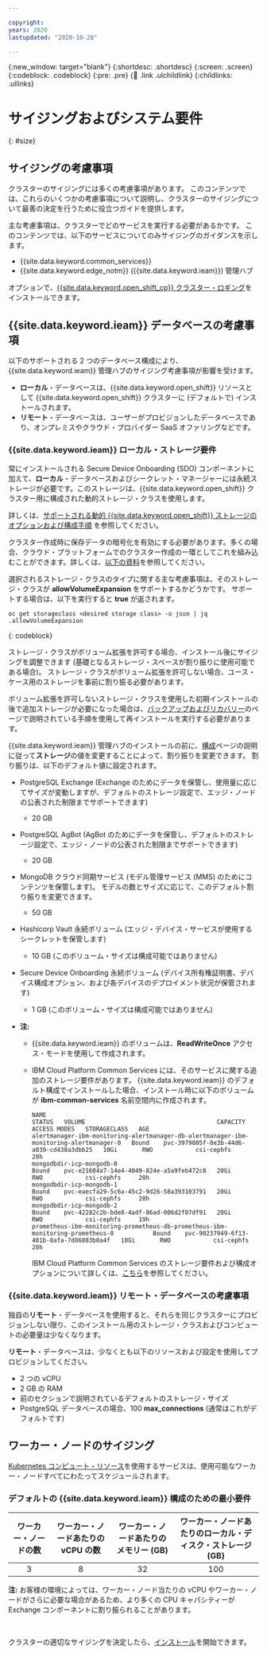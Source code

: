 ```yaml
---

copyright:
years: 2020
lastupdated: "2020-10-28"

---
```


{:new_window: target="blank"}
{:shortdesc: .shortdesc}
{:screen: .screen}
{:codeblock: .codeblock}
{:pre: .pre}
{:child: .link .ulchildlink}
{:childlinks: .ullinks}


# サイジングおよびシステム要件
{: #size}

## サイジングの考慮事項

クラスターのサイジングには多くの考慮事項があります。 このコンテンツでは、これらのいくつかの考慮事項について説明し、クラスターのサイジングについて最善の決定を行うために役立つガイドを提供します。

主な考慮事項は、クラスターでどのサービスを実行する必要があるかです。 このコンテンツでは、以下のサービスについてのみサイジングのガイダンスを示します。

* {{site.data.keyword.common_services}}
* {{site.data.keyword.edge_notm}} ({{site.data.keyword.ieam}}) 管理ハブ

オプションで、[{{site.data.keyword.open_shift_cp}} クラスター・ロギング](../admin/accessing_logs.md#ocp_logging)をインストールできます。

## {{site.data.keyword.ieam}} データベースの考慮事項

以下のサポートされる 2 つのデータベース構成により、{{site.data.keyword.ieam}} 管理ハブのサイジング考慮事項が影響を受けます。

* **ローカル**・データベースは、{{site.data.keyword.open_shift}} リソースとして {{site.data.keyword.open_shift}} クラスターに (デフォルトで) インストールされます。
* **リモート**・データベースは、ユーザーがプロビジョンしたデータベースであり、オンプレミスやクラウド・プロバイダー SaaS オファリングなどです。

### {{site.data.keyword.ieam}} ローカル・ストレージ要件

常にインストールされる Secure Device Onboarding (SDO) コンポーネントに加えて、**ローカル**・データベースおよびシークレット・マネージャーには永続ストレージが必要です。このストレージは、{{site.data.keyword.open_shift}} クラスター用に構成された動的ストレージ・クラスを使用します。

詳しくは、[サポートされる動的 {{site.data.keyword.open_shift}} ストレージのオプションおよび構成手順](https://docs.openshift.com/container-platform/4.6/storage/understanding-persistent-storage.html) を参照してください。

クラスター作成時に保存データの暗号化を有効にする必要があります。多くの場合、クラウド・プラットフォームでのクラスター作成の一環としてこれを組み込むことができます。詳しくは、[以下の資料](https://docs.openshift.com/container-platform/4.6/installing/installing-fips.html)を参照してください。

選択されるストレージ・クラスのタイプに関する主な考慮事項は、そのストレージ・クラスが **allowVolumeExpansion** をサポートするかどうかです。 サポートする場合は、以下を実行すると **true** が返されます。

```
oc get storageclass <desired storage class> -o json | jq .allowVolumeExpansion
```
{: codeblock}

ストレージ・クラスがボリューム拡張を許可する場合、インストール後にサイジングを調整できます (基礎となるストレージ・スペースが割り振りに使用可能である場合)。 ストレージ・クラスがボリューム拡張を許可しない場合、ユース・ケース用のストレージを事前に割り振る必要があります。 

ボリューム拡張を許可しないストレージ・クラスを使用した初期インストールの後で追加ストレージが必要になった場合は、[バックアップおよびリカバリー](../admin/backup_recovery.md)のページで説明されている手順を使用して再インストールを実行する必要があります。

{{site.data.keyword.ieam}} 管理ハブのインストールの前に、[構成](configuration.md)ページの説明に従って**ストレージ**の値を変更することによって、割り振りを変更できます。 割り振りは、以下のデフォルト値に設定されます。

* PostgreSQL Exchange (Exchange のためにデータを保管し、使用量に応じてサイズが変動しますが、デフォルトのストレージ設定で、エッジ・ノードの公表された制限までサポートできます)
  * 20 GB
* PostgreSQL AgBot (AgBot のためにデータを保管し、デフォルトのストレージ設定で、エッジ・ノードの公表された制限までサポートできます)
  * 20 GB
* MongoDB クラウド同期サービス (モデル管理サービス (MMS) のためにコンテンツを保管します)。 モデルの数とサイズに応じて、このデフォルト割り振りを変更できます。
  * 50 GB
* Hashicorp Vault 永続ボリューム (エッジ・デバイス・サービスが使用するシークレットを保管します)
  * 10 GB (このボリューム・サイズは構成可能ではありません)
* Secure Device Onboarding 永続ボリューム (デバイス所有権証明書、デバイス構成オプション、および各デバイスのデプロイメント状況が保管されます)
  * 1 GB (このボリューム・サイズは構成可能ではありません)

* **注:**
  * {{site.data.keyword.ieam}} のボリュームは、**ReadWriteOnce** アクセス・モードを使用して作成されます。
  * IBM Cloud Platform Common Services には、そのサービスに関する追加のストレージ要件があります。 {{site.data.keyword.ieam}} のデフォルト構成でインストールした場合、インストール時に以下のボリュームが **ibm-common-services** 名前空間内に作成されます。
    ```
    NAME                                                                                     STATUS   VOLUME                                     CAPACITY   ACCESS MODES   STORAGECLASS   AGE
    alertmanager-ibm-monitoring-alertmanager-db-alertmanager-ibm-monitoring-alertmanager-0   Bound    pvc-3979805f-8e3b-44d6-a039-cd438a3dbb25   10Gi       RWO            csi-cephfs     20h
    mongodbdir-icp-mongodb-0                                                                 Bound    pvc-e21604a7-14e4-4049-824e-a5a9feb472c8   20Gi       RWO            csi-cephfs     20h
    mongodbdir-icp-mongodb-1                                                                 Bound    pvc-eaecfa29-5c6a-45c2-9d26-58a393103791   20Gi       RWO            csi-cephfs     20h
    mongodbdir-icp-mongodb-2                                                                 Bound    pvc-42282c2b-bde8-4adf-86ad-006d2f07df91   20Gi       RWO            csi-cephfs     19h
    prometheus-ibm-monitoring-prometheus-db-prometheus-ibm-monitoring-prometheus-0           Bound    pvc-90237949-6f13-481b-8afa-7d86883b8a4f   10Gi       RWO            csi-cephfs     20h
    ```

    IBM Cloud Platform Common Services のストレージ要件および構成オプションについて詳しくは、[こちら](https://www.ibm.com/support/knowledgecenter/SSHKN6/installer/3.x.x/custom_resource.html)を参照してください。

### {{site.data.keyword.ieam}} リモート・データベースの考慮事項

独自の**リモート**・データベースを使用すると、それらを同じクラスターにプロビジョンしない限り、このインストール用のストレージ・クラスおよびコンピュートの必要量は少なくなります。

**リモート**・データベースは、少なくとも以下のリソースおよび設定を使用してプロビジョンしてください。

* 2 つの vCPU
* 2 GB の RAM
* 前のセクションで説明されているデフォルトのストレージ・サイズ
* PostgreSQL データベースの場合、100 **max_connections** (通常はこれがデフォルトです)

## ワーカー・ノードのサイジング

[Kubernetes コンピュート・リソース](https://kubernetes.io/docs/concepts/configuration/manage-compute-resources-container)を使用するサービスは、使用可能なワーカー・ノードすべてにわたってスケジュールされます。

### デフォルトの {{site.data.keyword.ieam}} 構成のための最小要件
| ワーカー・ノードの数 | ワーカー・ノードあたりの vCPU の数 | ワーカー・ノードあたりのメモリー (GB) | ワーカー・ノードあたりのローカル・ディスク・ストレージ (GB) |
| :---: | :---: | :---: | :---: |
| 3	| 8	| 32	| 100 	|

**注:** お客様の環境によっては、ワーカー・ノード当たりの vCPU やワーカー・ノードがさらに必要な場合があるため、より多くの CPU キャパシティーが Exchange コンポーネントに割り振られることがあります。


&nbsp;
&nbsp;

クラスターの適切なサイジングを決定したら、[インストール](online_installation.md)を開始できます。
